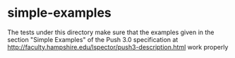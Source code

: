# simple-examples

The tests under this directory make sure that the examples given in the section
"Simple Examples" of the Push 3.0 specification at
http://faculty.hampshire.edu/lspector/push3-description.html work properly
